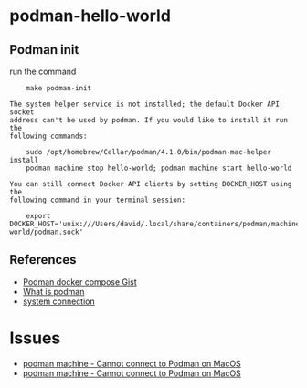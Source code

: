 # podman-hello-world


## Podman init

run the command
```
    make podman-init
```

```
The system helper service is not installed; the default Docker API socket
address can't be used by podman. If you would like to install it run the
following commands:

	sudo /opt/homebrew/Cellar/podman/4.1.0/bin/podman-mac-helper install
	podman machine stop hello-world; podman machine start hello-world
```

```
You can still connect Docker API clients by setting DOCKER_HOST using the
following command in your terminal session:

	export DOCKER_HOST='unix:///Users/david/.local/share/containers/podman/machine/hello-world/podman.sock'
```


## References
- [Podman docker compose Gist](https://gist.github.com/kaaquist/dab64aeb52a815b935b11c86202761a3)
- [What is podman](https://pandorafms.com/blog/what-is-podman/)
- [system connection](https://docs.podman.io/en/latest/markdown/podman-system-connection.1.html)

# Issues

- [podman machine - Cannot connect to Podman on MacOS](https://github.com/containers/podman/issues/12728)
- [podman machine - Cannot connect to Podman on MacOS](https://stackoverflow.com/questions/70564828/podman-machine-cannot-connect-to-podman-on-macos)